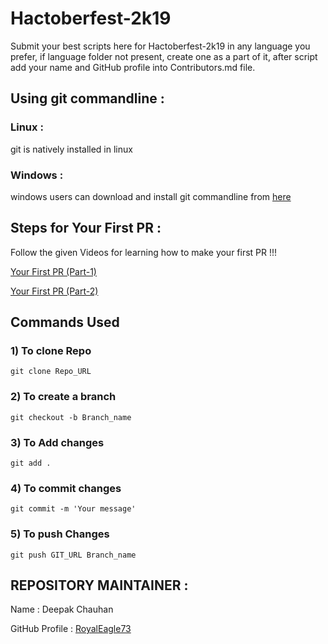# Hactoberfest-2k19
Submit your best scripts here for Hactoberfest-2k19 in any language you prefer, if language folder not present, create one as a part of it, after script add your name and GitHub profile into Contributors.md file.


## Using git commandline :
### Linux :
git is natively installed in linux
### Windows :
windows users can download and install git commandline from [here](https://git-scm.com/downloads)


## Steps for Your First PR :
Follow the given Videos for learning how to make your first PR !!!

[Your First PR (Part-1)](https://youtu.be/lgGBELUIQio)

[Your First PR (Part-2)](https://youtu.be/W1Lryq-afSo)



## Commands Used
### 1) To clone Repo
`git clone Repo_URL`

### 2) To create a branch
`git checkout -b Branch_name`

### 3) To Add changes
`git add .`

### 4) To commit changes
`git commit -m 'Your message'`

### 5) To push Changes
`git push GIT_URL Branch_name`


## REPOSITORY MAINTAINER :
Name : Deepak Chauhan

GitHub Profile : [RoyalEagle73](https://GitHub.com/royaleagle73)

